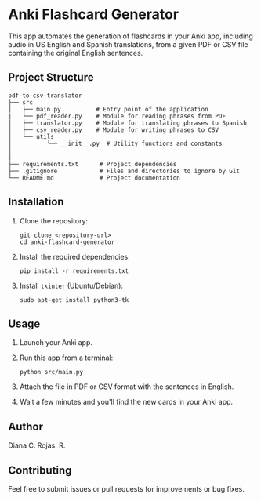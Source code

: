 # Anki Flashcard Generator

This app automates the generation of flashcards in your Anki app, including audio in US English and Spanish translations, from a given PDF or CSV file containing the original English sentences.

## Project Structure

```
pdf-to-csv-translator
├── src
│   ├── main.py          # Entry point of the application
|   └── pdf_reader.py    # Module for reading phrases from PDF
│   ├── translator.py    # Module for translating phrases to Spanish
│   ├── csv_reader.py    # Module for writing phrases to CSV
│   └── utils
│          └── __init__.py  # Utility functions and constants
│
|
├── requirements.txt      # Project dependencies
├── .gitignore            # Files and directories to ignore by Git
└── README.md             # Project documentation
```

## Installation

1. Clone the repository:
   ```
   git clone <repository-url>
   cd anki-flashcard-generator
   ```

2. Install the required dependencies:
   ```
   pip install -r requirements.txt
   ```

3. Install `tkinter` (Ubuntu/Debian):

   ```
   sudo apt-get install python3-tk
   ```


## Usage

1. Launch your Anki app.

2. Run this app from a terminal:
   ```
   python src/main.py
   ```

3. Attach the file in PDF or CSV format with the sentences in English.

4. Wait a few minutes and you'll find the new cards in your Anki app.


## Author

Diana C. Rojas. R.

## Contributing

Feel free to submit issues or pull requests for improvements or bug fixes.
